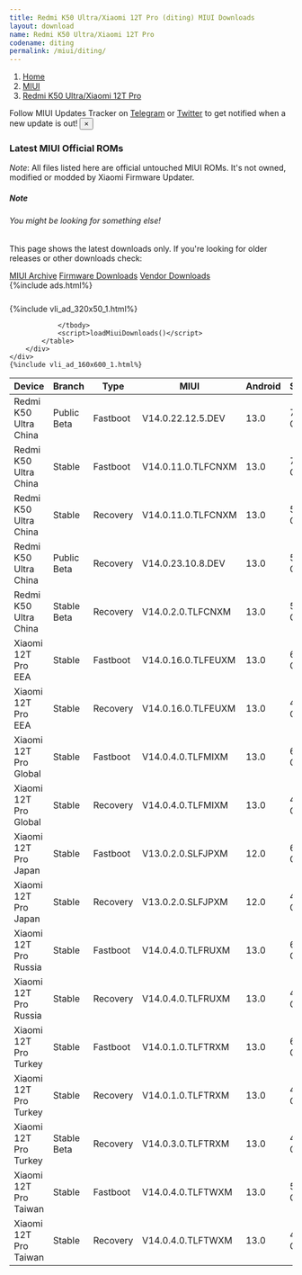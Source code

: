 ```yaml
---
title: Redmi K50 Ultra/Xiaomi 12T Pro (diting) MIUI Downloads
layout: download
name: Redmi K50 Ultra/Xiaomi 12T Pro
codename: diting
permalink: /miui/diting/
---
```

<nav aria-label="breadcrumb">
    <ol class="breadcrumb">
        <li class="breadcrumb-item"><a href="/">Home</a></li>
        <li class="breadcrumb-item"><a href="/miui/">MIUI</a></li>
        <li class="breadcrumb-item active" aria-current="page"><a href="/miui/diting/">Redmi K50 Ultra/Xiaomi 12T Pro</a></li>
    </ol>
</nav>
<div class="alert alert-primary alert-dismissible fade show" role="alert">
    Follow MIUI Updates Tracker on <a href="https://t.me/MIUIUpdatesTracker" class="alert-link">Telegram</a>
     or <a href="https://twitter.com/MiFwUpdater" class="alert-link">Twitter</a> to get notified when a new update is out!
    <button type="button" class="close" data-dismiss="alert" aria-label="Close">
        <span aria-hidden="true">&times;</span>
    </button>
</div>

### Latest MIUI Official ROMs
*Note*: All files listed here are official untouched MIUI ROMs. It's not owned, modified or modded by Xiaomi Firmware Updater.
<div class="card">
  <div class="card-body">
    <h5 class="card-title">Note</h5>
    <h6 class="card-subtitle mb-2 text-muted">You might be looking for something else!</h6>
    <p class="card-text">This page shows the latest downloads only.
     If you're looking for older releases or other downloads check:</p>
    <a href="/archive/miui/diting/" class="card-link">MIUI Archive</a>
    <a href="/firmware/diting/" class="card-link">Firmware Downloads</a>
    <a href="/vendor/diting/" class="card-link">Vendor Downloads</a>
  </div>
</div>
{%include ads.html%}
<div class="row justify-content-center">
    <div class="col-10">
        <div class="table-responsive-md" style="margin-top: 25px;">
            {%include vli_ad_320x50_1.html%}
            <table id="miui" class="display dt-responsive nowrap compact table table-striped table-hover table-sm">
                <thead class="thead-dark">
                    <tr>
                        <th data-ref="device">Device</th>
                        <th data-ref="branch">Branch</th>
                        <th data-ref="type">Type</th>
                        <th data-ref="miui">MIUI</th>
                        <th data-ref="android">Android</th>
                        <th data-ref="size">Size</th>
                        <th data-ref="size">Date</th>
                        <th data-ref="link">Link</th>
                    </tr>
                </thead>
                <tbody>
                <tr><td>Redmi K50 Ultra China</td><td>Public Beta</td><td>Fastboot</td><td>V14.0.22.12.5.DEV</td><td>13.0</td><td>7.4 GB</td><td>2022-12-05</td><td><a href="/miui/diting/public beta/V14.0.22.12.5.DEV/">Download</a></td></tr>
<tr><td>Redmi K50 Ultra China</td><td>Stable</td><td>Fastboot</td><td>V14.0.11.0.TLFCNXM</td><td>13.0</td><td>7.0 GB</td><td>2023-09-20</td><td><a href="/miui/diting/stable/V14.0.11.0.TLFCNXM/">Download</a></td></tr>
<tr><td>Redmi K50 Ultra China</td><td>Stable</td><td>Recovery</td><td>V14.0.11.0.TLFCNXM</td><td>13.0</td><td>5.8 GB</td><td>2023-09-27</td><td><a href="/miui/diting/stable/V14.0.11.0.TLFCNXM/">Download</a></td></tr>
<tr><td>Redmi K50 Ultra China</td><td>Public Beta</td><td>Recovery</td><td>V14.0.23.10.8.DEV</td><td>13.0</td><td>5.6 GB</td><td>2023-10-13</td><td><a href="/miui/diting/public beta/V14.0.23.10.8.DEV/">Download</a></td></tr>
<tr><td>Redmi K50 Ultra China</td><td>Stable Beta</td><td>Recovery</td><td>V14.0.2.0.TLFCNXM</td><td>13.0</td><td>5.9 GB</td><td>2022-12-20</td><td><a href="/miui/diting/stable beta/V14.0.2.0.TLFCNXM/">Download</a></td></tr>
<tr><td>Xiaomi 12T Pro EEA</td><td>Stable</td><td>Fastboot</td><td>V14.0.16.0.TLFEUXM</td><td>13.0</td><td>6.6 GB</td><td>2023-08-12</td><td><a href="/miui/diting/stable/V14.0.16.0.TLFEUXM/">Download</a></td></tr>
<tr><td>Xiaomi 12T Pro EEA</td><td>Stable</td><td>Recovery</td><td>V14.0.16.0.TLFEUXM</td><td>13.0</td><td>4.9 GB</td><td>2023-08-16</td><td><a href="/miui/diting/stable/V14.0.16.0.TLFEUXM/">Download</a></td></tr>
<tr><td>Xiaomi 12T Pro Global</td><td>Stable</td><td>Fastboot</td><td>V14.0.4.0.TLFMIXM</td><td>13.0</td><td>6.8 GB</td><td>2023-09-06</td><td><a href="/miui/diting/stable/V14.0.4.0.TLFMIXM/">Download</a></td></tr>
<tr><td>Xiaomi 12T Pro Global</td><td>Stable</td><td>Recovery</td><td>V14.0.4.0.TLFMIXM</td><td>13.0</td><td>4.9 GB</td><td>2023-09-27</td><td><a href="/miui/diting/stable/V14.0.4.0.TLFMIXM/">Download</a></td></tr>
<tr><td>Xiaomi 12T Pro Japan</td><td>Stable</td><td>Fastboot</td><td>V13.0.2.0.SLFJPXM</td><td>12.0</td><td>6.2 GB</td><td>2022-12-07</td><td><a href="/miui/diting/stable/V13.0.2.0.SLFJPXM/">Download</a></td></tr>
<tr><td>Xiaomi 12T Pro Japan</td><td>Stable</td><td>Recovery</td><td>V13.0.2.0.SLFJPXM</td><td>12.0</td><td>4.5 GB</td><td>2022-12-14</td><td><a href="/miui/diting/stable/V13.0.2.0.SLFJPXM/">Download</a></td></tr>
<tr><td>Xiaomi 12T Pro Russia</td><td>Stable</td><td>Fastboot</td><td>V14.0.4.0.TLFRUXM</td><td>13.0</td><td>6.4 GB</td><td>2023-07-06</td><td><a href="/miui/diting/stable/V14.0.4.0.TLFRUXM/">Download</a></td></tr>
<tr><td>Xiaomi 12T Pro Russia</td><td>Stable</td><td>Recovery</td><td>V14.0.4.0.TLFRUXM</td><td>13.0</td><td>4.8 GB</td><td>2023-07-21</td><td><a href="/miui/diting/stable/V14.0.4.0.TLFRUXM/">Download</a></td></tr>
<tr><td>Xiaomi 12T Pro Turkey</td><td>Stable</td><td>Fastboot</td><td>V14.0.1.0.TLFTRXM</td><td>13.0</td><td>6.5 GB</td><td>2023-02-18</td><td><a href="/miui/diting/stable/V14.0.1.0.TLFTRXM/">Download</a></td></tr>
<tr><td>Xiaomi 12T Pro Turkey</td><td>Stable</td><td>Recovery</td><td>V14.0.1.0.TLFTRXM</td><td>13.0</td><td>4.8 GB</td><td>2023-03-15</td><td><a href="/miui/diting/stable/V14.0.1.0.TLFTRXM/">Download</a></td></tr>
<tr><td>Xiaomi 12T Pro Turkey</td><td>Stable Beta</td><td>Recovery</td><td>V14.0.3.0.TLFTRXM</td><td>13.0</td><td>4.8 GB</td><td>2023-07-19</td><td><a href="/miui/diting/stable beta/V14.0.3.0.TLFTRXM/">Download</a></td></tr>
<tr><td>Xiaomi 12T Pro Taiwan</td><td>Stable</td><td>Fastboot</td><td>V14.0.4.0.TLFTWXM</td><td>13.0</td><td>5.9 GB</td><td>2023-07-06</td><td><a href="/miui/diting/stable/V14.0.4.0.TLFTWXM/">Download</a></td></tr>
<tr><td>Xiaomi 12T Pro Taiwan</td><td>Stable</td><td>Recovery</td><td>V14.0.4.0.TLFTWXM</td><td>13.0</td><td>4.8 GB</td><td>2023-08-09</td><td><a href="/miui/diting/stable/V14.0.4.0.TLFTWXM/">Download</a></td></tr>

                </tbody>
                <script>loadMiuiDownloads()</script>
            </table>
        </div>
    </div>
    {%include vli_ad_160x600_1.html%}
</div>
